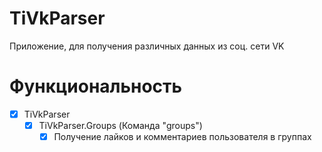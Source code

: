 # TiVkParser
Приложение, для получения различных данных из соц. сети VK
# Функциональность
- [x] TiVkParser
  - [x] TiVkParser.Groups (Команда "groups")
    - [x] Получение лайков и комментариев пользователя в группах
